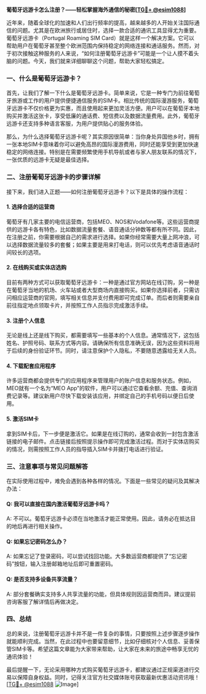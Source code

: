 **葡萄牙远游卡怎么注册？——轻松掌握海外通信的秘密[[TG💪+ @esim1088](https://t.me/s/esim1088)]**

近年来，随着全球化的加速和人们出行频率的提高，越来越多的人开始关注国际通信的问题。尤其是在欧洲旅行或居住时，选择一款合适的通讯工具显得尤为重要。葡萄牙远游卡（Portugal Roaming SIM Card）就是这样一个解决方案。它可以帮助用户在葡萄牙甚至整个欧洲范围内保持稳定的网络连接和通话服务。然而，对于初次接触这种服务的人来说，“如何注册葡萄牙远游卡”可能是一个让人摸不着头脑的问题。今天，我们就来详细聊聊这个问题，帮助大家轻松搞定。

### 一、什么是葡萄牙远游卡？

首先，让我们了解一下什么是葡萄牙远游卡。简单来说，它是一种专门为前往葡萄牙旅游或工作的用户提供便捷通信服务的SIM卡。相比传统的国际漫游服务，葡萄牙远游卡不仅价格更为实惠，而且使用起来更加灵活方便。用户可以在葡萄牙本地购买并激活这张卡，享受低廉的通话费、短信费以及数据流量费用。此外，葡萄牙远游卡还支持多种语言客服，为用户提供贴心的服务体验。

那么，为什么选择葡萄牙远游卡呢？其实原因很简单：当你身处异国他乡时，拥有一张本地SIM卡意味着你可以避免高昂的国际漫游费用，同时还能享受到更加快速稳定的网络连接。特别是在需要频繁使用手机导航或者与家人朋友联系的情况下，一张优质的远游卡无疑是最佳选择。

### 二、注册葡萄牙远游卡的步骤详解

接下来，我们进入正题——如何注册葡萄牙远游卡？以下是具体的操作流程：

#### 1. 选择合适的运营商

葡萄牙有几家主要的电信运营商，包括MEO、NOS和Vodafone等。这些运营商提供的远游卡各有特色，比如数据流量套餐、语音通话分钟数等都有所不同。因此，在注册之前，你需要根据自己的需求进行选择。如果你经常需要大量上网冲浪，可以选择数据流量较多的套餐；如果主要是用来打电话，则可以优先考虑语音通话时间较长的选项。

#### 2. 在线购买或实体店选购

目前有两种方式可以获取葡萄牙远游卡：一种是通过官方网站在线订购，另一种是在葡萄牙当地的机场、火车站或者大型商场内直接购买。如果你选择前者，只需访问相应运营商的官网，填写相关信息并支付费用即可完成订单。而后者则需要亲自前往指定地点领取卡片，并按照工作人员指示完成激活手续。

#### 3. 注册个人信息

无论是线上还是线下购买，都需要填写一些基本的个人信息。通常情况下，这包括姓名、护照号码、联系方式等内容。请确保所有信息准确无误，因为这些资料将用于后续的身份验证环节。同时，请注意保护个人隐私，不要随意透露给无关人员。

#### 4. 下载配套应用程序

许多运营商都会提供专门的应用程序来管理用户的账户信息和服务状态。例如，MEO就有一个名为“MEO App”的软件，用户可以通过它查看余额、充值、查询消费记录等。建议新用户尽快下载安装该应用，并绑定自己的手机号码以便日后使用。

#### 5. 激活SIM卡

拿到SIM卡后，下一步便是激活它。如果是在线订购的，通常会收到一封包含激活链接的电子邮件。点击链接后按照提示操作即可完成激活过程。而对于实体店购买的情况，则需按照工作人员的指导插入SIM卡并拨打电话进行验证。

### 三、注意事项与常见问题解答

在实际使用过程中，难免会遇到各种各样的情况。下面是一些常见的疑问及其解决办法：

#### Q: 我可以直接在国内激活葡萄牙远游卡吗？
A: 不可以。葡萄牙远游卡必须在当地激活才能正常使用。因此，请务必在抵达目的地后再进行相关操作。

#### Q: 如果忘记密码怎么办？
A: 如果忘记了登录密码，可以尝试找回功能。大多数运营商都提供了“忘记密码”按钮，输入注册邮箱地址后即可重置密码。

#### Q: 是否支持多设备共享流量？
A: 部分套餐确实支持多人共享流量的功能，但具体规则因运营商而异。建议提前咨询客服了解详情后再做决定。

### 四、总结

总的来说，注册葡萄牙远游卡并不是一件复杂的事情，只要按照上述步骤逐步操作就能顺利完成。当然，在此过程中也要留意细节，比如仔细核对个人信息、妥善保管SIM卡等。希望这篇文章能为大家带来帮助，让大家在未来的旅途中畅享无忧的通讯体验！

最后提醒一下，无论采用哪种方式购买葡萄牙远游卡，都建议通过正规渠道进行交易以保障自身权益。同时，记得关注官方社交媒体账号获取最新优惠活动资讯哦！[[TG💪+ @esim1088](https://t.me/s/esim1088) ![Image](https://i.postimg.cc/4NQfJmqS/Snipaste-2025-05-13-00-14-12.png)]